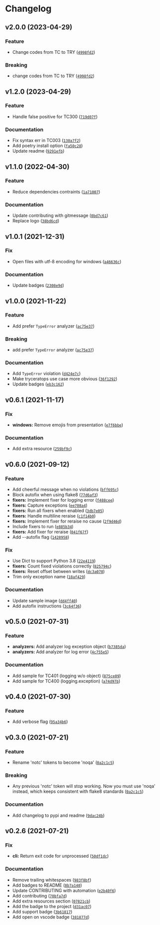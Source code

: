 # Changelog

<!--next-version-placeholder-->

## v2.0.0 (2023-04-29)
### Feature
* Change codes from TC to TRY ([`4998fd2`](https://github.com/guilatrova/tryceratops/commit/4998fd2df40b58a6b1929b06b3cddcaa748d0a32))

### Breaking
* change codes from TC to TRY ([`4998fd2`](https://github.com/guilatrova/tryceratops/commit/4998fd2df40b58a6b1929b06b3cddcaa748d0a32))

## v1.2.0 (2023-04-29)
### Feature
* Handle false positive for TC300 ([`719d07f`](https://github.com/guilatrova/tryceratops/commit/719d07f46dc68d4036964216c65aafdf452366da))

### Documentation
* Fix syntax err in TC003 ([`130a7f2`](https://github.com/guilatrova/tryceratops/commit/130a7f2a512aaeefb6bb7faaced75d8865ce9b26))
* Add poetry install option ([`fa50c28`](https://github.com/guilatrova/tryceratops/commit/fa50c2840b2ff3afc2c57d136d921b1dba54fc57))
* Update readme ([`9291efb`](https://github.com/guilatrova/tryceratops/commit/9291efb9a159cbfbd9db6127944bac2fd6aa3dd2))

## v1.1.0 (2022-04-30)
### Feature
* Reduce dependencies contraints ([`1a71007`](https://github.com/guilatrova/tryceratops/commit/1a710072c86f4747a375e0bcd88766e856baeaf9))

### Documentation
* Update contributing with gitmessage ([`0bd7c61`](https://github.com/guilatrova/tryceratops/commit/0bd7c61e4004919483ae86611a1a1a5ea1555486))
* Replace logo ([`38bd6cd`](https://github.com/guilatrova/tryceratops/commit/38bd6cdb95e57bd9674fd5b061abef63ec94c85e))

## v1.0.1 (2021-12-31)
### Fix
* Open files with utf-8 encoding for windows ([`a46636c`](https://github.com/guilatrova/tryceratops/commit/a46636ccce68742cf83f035507c4680357cabb14))

### Documentation
* Update badges ([`2308e9d`](https://github.com/guilatrova/tryceratops/commit/2308e9ddbbc320b0ad43a7e959cba2d6eaa14526))

## v1.0.0 (2021-11-22)
### Feature
* Add prefer `TypeError` analyzer ([`ac75e37`](https://github.com/guilatrova/tryceratops/commit/ac75e377b8c6213f549fccc45a4d34db2c73404c))

### Breaking
* add prefer `TypeError` analyzer ([`ac75e37`](https://github.com/guilatrova/tryceratops/commit/ac75e377b8c6213f549fccc45a4d34db2c73404c))

### Documentation
* Add `TypeError` violation ([`d424e7c`](https://github.com/guilatrova/tryceratops/commit/d424e7c0bd4ce8364ad6dd8f47c08619e5bbd6de))
* Make tryceratops use case more obvious ([`36f1292`](https://github.com/guilatrova/tryceratops/commit/36f1292e3e4bbd6a2bb1201069d1a902e8b68360))
* Update badges ([`eb3c162`](https://github.com/guilatrova/tryceratops/commit/eb3c1624c9a79e4341151ecc884d338f51217ac2))

## v0.6.1 (2021-11-17)
### Fix
* **windows:** Remove emojis from presentation ([`e7f6bbe`](https://github.com/guilatrova/tryceratops/commit/e7f6bbec1dfb525aacd1a30c8e737b27ef93efd9))

### Documentation
* Add extra resource ([`259bf9c`](https://github.com/guilatrova/tryceratops/commit/259bf9c1eb357f2ebf737f5b3f9c52220645490f))

## v0.6.0 (2021-09-12)
### Feature
* Add cheerful message when no violations ([`bff695c`](https://github.com/guilatrova/tryceratops/commit/bff695c90bf08d9e5489376407f64e1af71d26ad))
* Block autofix when using flake8 ([`77d6af3`](https://github.com/guilatrova/tryceratops/commit/77d6af33b60bef51f7f0a5ed80ee6f0965d57856))
* **fixers:** Implement fixer for logging error ([`f488cee`](https://github.com/guilatrova/tryceratops/commit/f488cee1181610d40f65bc328a802c2a772a951c))
* **fixers:** Capture exceptions ([`ee708a4`](https://github.com/guilatrova/tryceratops/commit/ee708a42ca1b154a00a9ccae26c87d0243f184c5))
* **fixers:** Run all fixers when enabled ([`3db7e05`](https://github.com/guilatrova/tryceratops/commit/3db7e056981fcf8a4a7926bf97245540728f56f0))
* **fixers:** Handle multiline reraise ([`c1f14b0`](https://github.com/guilatrova/tryceratops/commit/c1f14b03d28bef2626d451cbffd3c93faee19461))
* **fixers:** Implement fixer for reraise no cause ([`2f9d46d`](https://github.com/guilatrova/tryceratops/commit/2f9d46d864b35f8ad4af6b8aac240c6dcb79a775))
* Include fixers to run ([`e885b34`](https://github.com/guilatrova/tryceratops/commit/e885b34ca0d2354735f5d89f0a6f488ace24cb2c))
* **fixers:** Add fixer for reraise ([`041f67f`](https://github.com/guilatrova/tryceratops/commit/041f67ffc1df900b3d0e1ea37c27f73ab7f45097))
* Add --autofix flag ([`1428958`](https://github.com/guilatrova/tryceratops/commit/142895827a3da801a470efb54a2d4e4b9687952a))

### Fix
* Use Dict to support Python 3.8 ([`22e4119`](https://github.com/guilatrova/tryceratops/commit/22e4119802db8a205929bf70c2c2657cb36a290d))
* **fixers:** Count fixed violations correctly ([`825794c`](https://github.com/guilatrova/tryceratops/commit/825794c76cb6c7b712e52e8ec4989d7edf98f8ee))
* **fixers:** Reset offset between writes ([`dc3a070`](https://github.com/guilatrova/tryceratops/commit/dc3a070f1a51eadaaec3fbf623d0d99a71b964e0))
* Trim only exception name ([`18af429`](https://github.com/guilatrova/tryceratops/commit/18af429a89537f543652cb4fddf757d9073c68d9))

### Documentation
* Update sample image ([`dd4ff40`](https://github.com/guilatrova/tryceratops/commit/dd4ff40f47c17412b46bafcbc96131c37b0f2c99))
* Add autofix instructions ([`3c64f36`](https://github.com/guilatrova/tryceratops/commit/3c64f36d29ebe18dc568b5c985b73512f5d46e2a))

## v0.5.0 (2021-07-31)
### Feature
* **analyzers:** Add analyzer log exception object ([`b7385da`](https://github.com/guilatrova/tryceratops/commit/b7385da16ff68fa5320a86adf02ebd03efeb1c22))
* **analyzers:** Add analyzer for log error ([`4c755e5`](https://github.com/guilatrova/tryceratops/commit/4c755e54d7f324eb3e5937cd501bb09e9493fae3))

### Documentation
* Add sample for TC401 (logging w/o object) ([`875ce09`](https://github.com/guilatrova/tryceratops/commit/875ce09f5efbaccdd555ffe4bd3cdb4ab6c38b4b))
* Add sample for TC400 (logging.exception) ([`a74d97b`](https://github.com/guilatrova/tryceratops/commit/a74d97be73bb1e12e50d2bb3721a0169c0a40ade))

## v0.4.0 (2021-07-30)
### Feature
* Add verbose flag ([`95a34b6`](https://github.com/guilatrova/tryceratops/commit/95a34b643ad71c392d419006607ba4d3cbb68375))

## v0.3.0 (2021-07-21)
### Feature
* Rename 'notc' tokens to become 'noqa' ([`0a2c1c5`](https://github.com/guilatrova/tryceratops/commit/0a2c1c5a9efe77c94a0080369ce2e18ae3e937b7))

### Breaking
* Any previous 'notc' token will stop working. Now you must use 'noqa' instead, which keeps consistent with flake8 standards  ([`0a2c1c5`](https://github.com/guilatrova/tryceratops/commit/0a2c1c5a9efe77c94a0080369ce2e18ae3e937b7))

### Documentation
* Add changelog to pypi and readme ([`9dac24b`](https://github.com/guilatrova/tryceratops/commit/9dac24b50b92e39abac63307345343189ccb24bf))

## v0.2.6 (2021-07-21)
### Fix
* **cli:** Return exit code for unprocessed ([`50df1dc`](https://github.com/guilatrova/tryceratops/commit/50df1dcb3f671062a76b280c994672a2313b9d38))

### Documentation
* Remove trailing whitespaces ([`983f8bf`](https://github.com/guilatrova/tryceratops/commit/983f8bf6aa8f96284a9a0e5f991a000a78b0753d))
* Add badges to README ([`8b7a140`](https://github.com/guilatrova/tryceratops/commit/8b7a140a45dbfee832e1b89a90c59d6a4abd3c44))
* Update CONTRIBUTING with automation ([`e2b40f6`](https://github.com/guilatrova/tryceratops/commit/e2b40f6099a22c879d85548bafc15bc89468824d))
* Add contributing ([`70bfa7d`](https://github.com/guilatrova/tryceratops/commit/70bfa7d403a833e3e575931938f4fd24028def52))
* Add extra resources section ([`07821cb`](https://github.com/guilatrova/tryceratops/commit/07821cb70a23de9e602929cab42d62aeef214383))
* Add the badge to the project ([`d31ac07`](https://github.com/guilatrova/tryceratops/commit/d31ac071e11370d20982538a0256ff4c984f5902))
* Add support badge ([`3b61817`](https://github.com/guilatrova/tryceratops/commit/3b618173cd8b5996a74e3ffc6c9833e53e504172))
* Add open on vscode badge ([`381877d`](https://github.com/guilatrova/tryceratops/commit/381877d1b34ed8f63da611ad4b6f0774d1ad65c0))
